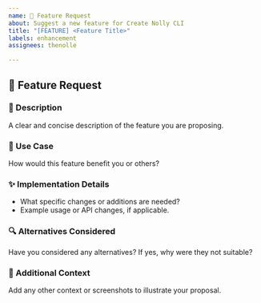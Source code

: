 ```yaml
---
name: 🚀 Feature Request
about: Suggest a new feature for Create Nolly CLI
title: "[FEATURE] <Feature Title>"
labels: enhancement
assignees: thenolle

---
```


## 🚀 Feature Request

### 📝 Description
A clear and concise description of the feature you are proposing.

### 🌟 Use Case
How would this feature benefit you or others?

### ✨ Implementation Details
- What specific changes or additions are needed?
- Example usage or API changes, if applicable.

### 🔍 Alternatives Considered
Have you considered any alternatives? If yes, why were they not suitable?

### 📄 Additional Context
Add any other context or screenshots to illustrate your proposal.
